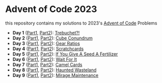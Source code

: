 # Advent of Code 2023

this repository contains my solutions to 2023's [Advent of Code](https://adventofcode.com/2023) Problems

-   **Day 1** ([Part1](01.1.py), [Part2](01.2.py)): [Trebuchet?!](https://adventofcode.com/2023/day/1)
-   **Day 2** ([Part1](02.1.py), [Part2](02.2.py)): [Cube Conundrum](https://adventofcode.com/2023/day/2)
-   **Day 3** ([Part1](03.1.py), [Part2](03.2.py)): [Gear Ratios](https://adventofcode.com/2023/day/3)
-   **Day 4** ([Part1](04.1.py), [Part2](04.2.py)): [Scratchcards](https://adventofcode.com/2023/day/4)
-   **Day 5** ([Part1](05.1.py), [Part2](05.2.py)): [If You Give A Seed A Fertilizer](https://adventofcode.com/2023/day/5)
-   **Day 6** ([Part1](06.1.py), [Part2](06.2.py)): [Wait For It](https://adventofcode.com/2023/day/6)
-   **Day 7** ([Part1](07.1.py), [Part2](07.2.py)): [Camel Cards](https://adventofcode.com/2023/day/7)
-   **Day 8** ([Part1](08.1.py), [Part2](08.2.py)): [Haunted Wasteland](https://adventofcode.com/2023/day/8)
-   **Day 9** ([Part1](09.1.py), [Part2](09.2.py)): [Mirage Maintenance](https://adventofcode.com/2023/day/9)
